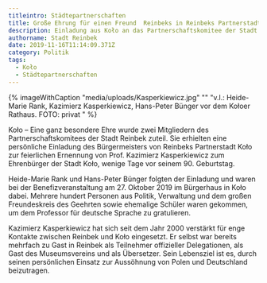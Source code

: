 ```yaml
---
titleintro: Städtepartnerschaften
title: Große Ehrung für einen Freund  Reinbeks in Reinbeks Partnerstadt Koło
description: Einladung aus Koło an das Partnerschaftskomitee der Stadt Reinbek
authorname: Stadt Reinbek
date: 2019-11-16T11:14:09.371Z
category: Politik
tags:
  - Koło
  - Städtepartnerschaften
---
```

{% imageWithCaption "media/uploads/Kasperkiewicz.jpg" "" "v.l.: Heide-Marie Rank, Kazimierz Kasperkiewicz, Hans-Peter Bünger vor dem Kołoer Rathaus. FOTO: privat   " %}



Koło – Eine ganz besondere Ehre wurde zwei Mitgliedern des Partnerschaftskomitees der Stadt Reinbek zuteil. Sie erhielten eine persönliche Einladung des Bürgermeisters von Reinbeks Partnerstadt Koło zur feierlichen Ernennung von Prof. Kazimierz Kasperkiewicz zum Ehrenbürger der Stadt Koło, wenige Tage vor seinem 90. Geburtstag.

Heide-Marie Rank und Hans-Peter Bünger folgten der Einladung und waren bei der Benefizveranstaltung am 27. Oktober 2019 im Bürgerhaus in Koło dabei. Mehrere hundert Personen aus Politik, Verwaltung und dem großen Freundeskreis des Geehrten sowie ehemalige Schüler waren gekommen, um dem Professor für deutsche Sprache zu gratulieren. 

Kazimierz Kasperkiewicz hat sich seit dem Jahr 2000 verstärkt für enge Kontakte zwischen Reinbek und Koło eingesetzt. Er selbst war bereits mehrfach zu Gast in Reinbek als Teilnehmer offizieller Delegationen, als Gast des Museumsvereins und als Übersetzer. Sein Lebensziel ist es, durch seinen persönlichen Einsatz zur Aussöhnung von Polen und Deutschland beizutragen.
